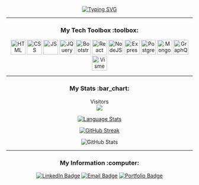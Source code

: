<div align="center">
<a href="https://git.io/typing-svg"><img src="https://readme-typing-svg.demolab.com?font=Fira+Code&size=30&pause=1000&color=61DAFB&center=true&width=600&lines=Hi+There!+%F0%9F%91%8B;I+am+Amanda+Changa;Show+some+%F0%9F%92%99+and+%E2%AD%90+some+repos!" alt="Typing SVG" /></a>
</div>

---

<div align="center">
<h3>My Tech Toolbox :toolbox:</h3>
<p>
<img src="https://cdn.jsdelivr.net/gh/devicons/devicon@latest/icons/html5/html5-plain-wordmark.svg" alt="HTML" width="40" height="40"/>
<img src="https://cdn.jsdelivr.net/gh/devicons/devicon@latest/icons/css3/css3-plain-wordmark.svg" alt="CSS" width="40" height="40"/>
<img src="https://cdn.jsdelivr.net/gh/devicons/devicon@latest/icons/javascript/javascript-plain.svg" alt="JS" width="40" height="40"/>
<img src="https://cdn.jsdelivr.net/gh/devicons/devicon@latest/icons/jquery/jquery-plain-wordmark.svg" alt="JQuery" width="40" height="40"/>
<img src="https://cdn.jsdelivr.net/gh/devicons/devicon@latest/icons/bootstrap/bootstrap-original-wordmark.svg" alt="Bootstrap" width="40" height="40"/>
<img src="https://cdn.jsdelivr.net/gh/devicons/devicon@latest/icons/react/react-original-wordmark.svg" alt="React" width="40" height="40"/>
<img src="https://cdn.jsdelivr.net/gh/devicons/devicon@latest/icons/nodejs/nodejs-plain-wordmark.svg" alt="NodeJS" width="40" height="40"/>
<img src="https://cdn.jsdelivr.net/gh/devicons/devicon@latest/icons/express/express-original.svg" alt="Express" width="40" height="40"/>
<img src="https://cdn.jsdelivr.net/gh/devicons/devicon@latest/icons/postgresql/postgresql-plain-wordmark.svg" alt="PostgreSQL" width="40" height="40"/>
<img src="https://cdn.jsdelivr.net/gh/devicons/devicon@latest/icons/mongodb/mongodb-plain-wordmark.svg" alt="MongoDB" width="40" height="40"/>
<img src="https://cdn.jsdelivr.net/gh/devicons/devicon@latest/icons/graphql/graphql-plain-wordmark.svg" alt="GraphQL" width="40" height="40"/>
<img src="https://github.com/user-attachments/assets/3eefd9c1-6904-4199-a94e-e6341dcd43e0" alt="Visme" width="40" height="40"/>
</p>

</div>

---

<div align="center">
<h3>My Stats :bar_chart: </h3>
  Visitors <br>
  <img src="https://profile-counter.glitch.me/mandi7469/count.svg" />
<p>
<a href="https://github.com/mandi7469/github-readme-stats"><img src="https://github-readme-stats.vercel.app/api/top-langs/?username=mandi7469&langs_count=8&layout=donut&theme=react&text_color=61DAFB" alt="Language Stats" /></a>

<a href="https://git.io/streak-stats"><img src="https://github-readme-streak-stats.herokuapp.com?user=mandi7469&theme=react&exclude_days=Sun%2CSat" alt="GitHub Streak" /></a>

<img src="https://github-readme-stats.vercel.app/api?username=mandi7469&show_icons=true&theme=react&hide_rank=true" alt="GitHub Stats" />
</p> 
</div>

---

<div align="center">
<h3>My Information :computer: </h3>
<div align="center">
  <a href="https://www.linkedin.com/in/amanda-changa/">
    <img src="https://img.shields.io/badge/LinkedIn-61dafb?style=for-the-badge&logo=linkedin&logoColor=black" alt="LinkedIn Badge"/></a>
  <a href="mailto:mandi7469@aol.com">
    <img src="https://img.shields.io/badge/Email-blue?style=for-the-badge&logo=Mail.Ru&logoColor=white" alt="Email Badge"/></a>
  <a href="https://amanda-portfolio-website.netlify.app/">
    <img src="https://img.shields.io/badge/Portfolio-61dafb?style=for-the-badge&logo=Netlify&logoColor=black" alt="Portfolio Badge"/></a>
</div>
  
</div>












<!--
Here are some ideas:

- 🔭 I’m currently working on ...
- 🌱 I’m currently learning ...
- 👯 I’m looking to collaborate on ...
- 🤔 I’m looking for help with ...
- 💬 Ask me about ...
- 📫 How to reach me: ...
- 😄 Pronouns: ...
- ⚡ Fun fact: ...
-->
